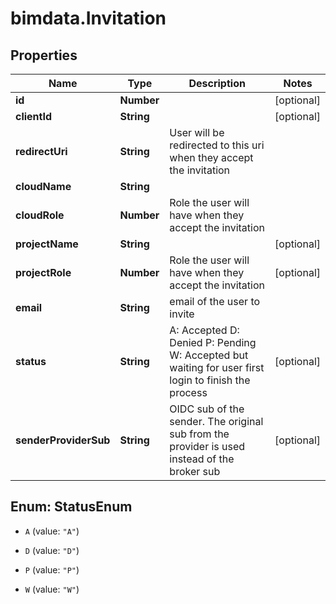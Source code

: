 # bimdata.Invitation

## Properties

Name | Type | Description | Notes
------------ | ------------- | ------------- | -------------
**id** | **Number** |  | [optional] 
**clientId** | **String** |  | [optional] 
**redirectUri** | **String** | User will be redirected to this uri when they accept the invitation | 
**cloudName** | **String** |  | 
**cloudRole** | **Number** | Role the user will have when they accept the invitation | 
**projectName** | **String** |  | [optional] 
**projectRole** | **Number** | Role the user will have when they accept the invitation | [optional] 
**email** | **String** | email of the user to invite | 
**status** | **String** |          A: Accepted         D: Denied         P: Pending         W: Accepted but waiting for user first login to finish the process          | [optional] 
**senderProviderSub** | **String** | OIDC sub of the sender. The original sub from the provider is used instead of the broker sub | [optional] 



## Enum: StatusEnum


* `A` (value: `"A"`)

* `D` (value: `"D"`)

* `P` (value: `"P"`)

* `W` (value: `"W"`)




